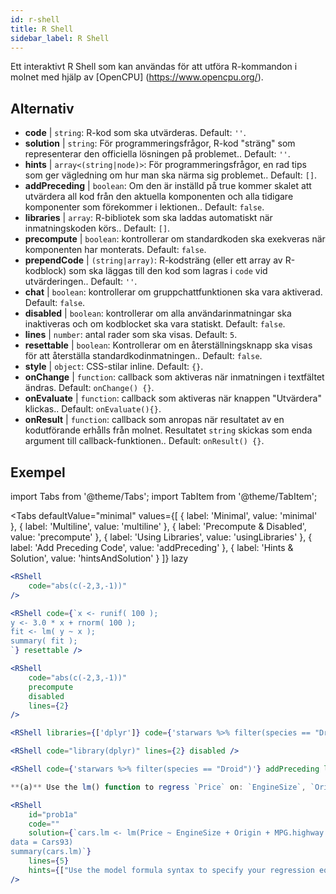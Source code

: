 ```yaml
---
id: r-shell
title: R Shell
sidebar_label: R Shell
---
```


Ett interaktivt R Shell som kan användas för att utföra R-kommandon i molnet med hjälp av [OpenCPU] (https://www.opencpu.org/).

## Alternativ

* __code__ | `string`: R-kod som ska utvärderas. Default: `''`.
* __solution__ | `string`: För programmeringsfrågor, R-kod "sträng" som representerar den officiella lösningen på problemet.. Default: `''`.
* __hints__ | `array<(string|node)>`: För programmeringsfrågor, en rad tips som ger vägledning om hur man ska närma sig problemet.. Default: `[]`.
* __addPreceding__ | `boolean`: Om den är inställd på true kommer skalet att utvärdera all kod från den aktuella komponenten och alla tidigare komponenter som förekommer i lektionen.. Default: `false`.
* __libraries__ | `array`: R-bibliotek som ska laddas automatiskt när inmatningskoden körs.. Default: `[]`.
* __precompute__ | `boolean`: kontrollerar om standardkoden ska exekveras när komponenten har monterats. Default: `false`.
* __prependCode__ | `(string|array)`: R-kodsträng (eller ett array av R-kodblock) som ska läggas till den kod som lagras i `code` vid utvärderingen.. Default: `''`.
* __chat__ | `boolean`: kontrollerar om gruppchattfunktionen ska vara aktiverad. Default: `false`.
* __disabled__ | `boolean`: kontrollerar om alla användarinmatningar ska inaktiveras och om kodblocket ska vara statiskt. Default: `false`.
* __lines__ | `number`: antal rader som ska visas. Default: `5`.
* __resettable__ | `boolean`: Kontrollerar om en återställningsknapp ska visas för att återställa standardkodinmatningen.. Default: `false`.
* __style__ | `object`: CSS-stilar inline. Default: `{}`.
* __onChange__ | `function`: callback som aktiveras när inmatningen i textfältet ändras. Default: `onChange() {}`.
* __onEvaluate__ | `function`: callback som aktiveras när knappen "Utvärdera" klickas.. Default: `onEvaluate(){}`.
* __onResult__ | `function`: callback som anropas när resultatet av en kodutförande erhålls från molnet. Resultatet `string` skickas som enda argument till callback-funktionen.. Default: `onResult() {}`.


## Exempel

import Tabs from '@theme/Tabs';
import TabItem from '@theme/TabItem';

<Tabs
    defaultValue="minimal"
    values={[
        { label: 'Minimal', value: 'minimal' },
        { label: 'Multiline', value: 'multiline' },
        { label: 'Precompute & Disabled', value: 'precompute' },
        { label: 'Using Libraries', value: 'usingLibraries' },
        { label: 'Add Preceding Code', value: 'addPreceding' },
        { label: 'Hints & Solution', value: 'hintsAndSolution' }
    ]}
    lazy
>

<TabItem value="minimal" >

```jsx live
<RShell
    code="abs(c(-2,3,-1))"
/>
```

</TabItem>

<TabItem value="multiline" >

```jsx live
<RShell code={`x <- runif( 100 );
y <- 3.0 * x + rnorm( 100 );
fit <- lm( y ~ x );
summary( fit );
`} resettable />
```

</TabItem>

<TabItem value="precompute" >

```jsx live
<RShell
    code="abs(c(-2,3,-1))"
    precompute
    disabled
    lines={2}
/>
```

</TabItem>

<TabItem value="usingLibraries" >

```jsx live
<RShell libraries={['dplyr']} code={'starwars %>% filter(species == "Droid")'} lines={2} />
```

</TabItem>

<TabItem value="addPreceding" >

```jsx live
<RShell code="library(dplyr)" lines={2} disabled />

<RShell code={'starwars %>% filter(species == "Droid")'} addPreceding lines={2} />
```

</TabItem>

<TabItem value="hintsAndSolution" >

```jsx live
**(a)** Use the lm() function to regress `Price` on: `EngineSize`, `Origin`, `MPG.highway`, `MPG.city` and `Horsepower`.

<RShell 
    id="prob1a"
    code="" 
    solution={`cars.lm <- lm(Price ~ EngineSize + Origin + MPG.highway + MPG.city + Horsepower,
data = Cars93)
summary(cars.lm)`} 
    lines={5} 
    hints={["Use the model formula syntax to specify your regression equation. Type ?formula if you don't remember how formulas work.","You can use the summary() function to retrieve a detailed regression output for a lm object"]}
/>
```

</TabItem>

</Tabs>
